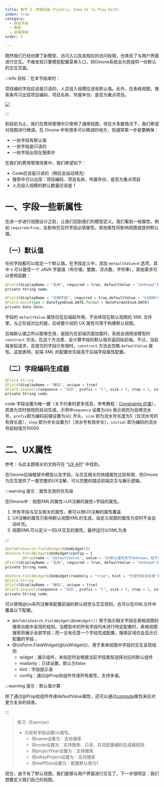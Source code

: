 ```yaml
---
title: 章节 5：界面实操（Finally, Some UI To Play With）
index: true
category:
  - 研发手册
  - 教程
  - 后端框架
order: 5

---
```

既然我们已经创建了新模型、访问入口及其相应的访问权限，也体验了与用户界面进行交互。不难发现只要模型配置菜单入口，则Oinone系统会为其提供一份默认的交互页面。

:::info 目标：在本节结束时：

项目编码字段应该是只读的，人员投入规模应该有默认值。此外，在表格视图，搜索条件只出现项目编码、项目名称、所属年份、是否为重点项目。

![](https://oinone-jar.oss-cn-zhangjiakou.aliyuncs.com/welcome-document/Development/Tutorial/BackendFramework/chapter-5/interaction.gif)

:::

到目前为止，我们在费用管理中只使用了通用视图，但在大多数情况下，我们希望对视图进行微调。在 Oinone 中有很多可以微调的地方，但通常第一步是要确保：

+ 一些字段有默认值
+ 一些字段是只读的
+ 一些字段出现在搜索中

在我们的费用管理场景中，我们希望如下：

+ Code应该是只读的（稍后会自动填充）
+ 搜索中可以出现：项目编码、项目名称、所属年份、是否为重点项目
+ 人员投入规模的默认数量应该是 1

# 一、字段一些新属性
在进一步进行视图设计之前，让我们回到我们的模型定义。我们看到一些属性，例如 `required=True`，会影响交互时字段必填属性。其他属性将影响视图或提供默认值。

## （一）默认值
任何字段都可以给定一个默认值。在字段定义中，添加 `defaultValue=X` 选项，其中 `X` 可以接受一个 JAVA 字面值（布尔值、整数、浮点数、字符串），其他需求可以使用函数：

```python
@Field(displayName = "名称", required = true, defaultValue = "Unknown")
private String name;

@Field(displayName = "日期字段", required = true,defaultValue = "${NOW()}")
@Field.Date(type = DateTypeEnum.DATE,format = DateFormatEnum.DATE)
private Date date;
```

字段的 `defaultValue` 属性仅在后端起作用，不会体现在默认视图的 XML 文件里。与之形成对比的是，后续要介绍的 UX 属性可用于构建默认视图。

后端默认值之所以能够生效，是因为在前端页面加载时，系统会调用该模型的 `construct` 方法。在这个方法里，会计算字段的默认值并返回给前端。不过，当前端发起请求，且提交的字段已有值时，`construct` 方法会忽略 `defaultValue` 属性。这就表明，前端 XML 的配置优先级高于后端字段属性配置。

## （二）字段编码生成器
```python
@Field.String
@Field(displayName = "编码", unique = true)
@Field.Sequence(sequence = "SEQ", prefix = "C", size = 5, step = 1, initial = 10000)
private String code;
```

code 字段设置为唯一健（关于约束的更多信息，参考教程：[Constraints 约束](/en/DevManual/Tutorials/Back-endFramework/chapter10-constraints.md)），其值为空时按规则自动生成，示例中`sequence` 设置为`SEQ` 表示规则为自增流水号，`prefix`即为编码前缀设置为以`C` 开头，`size` 即为流水号长度为5（仅流水号的有效长度），`step` 即为步长设置为1（流水号有效步长），`initial` 即为编码的流水号起始值为10000

# 二、UX属性
参考：与此主题相关的文档可在 “[UX API](/en/DevManual/Reference/Back-EndFramework/UX-API.md)” 中找到。

在Oinone后端框架中模型以及字段，与交互相关的快捷属性比较有限，但Oinone为交互提供了一套完整的UX注解，可以完整的描述前端交互与展示逻辑。

:::warning 提示：属性生效的优先级

在Oinone中：视图XML的属性>UX注解的属性>字段的属性。

1. 所有字段与交互相关的属性，都可以用UX注解的属性覆盖
2. UX注解的属性只影响默认视图XML的生成，自定义视图的属性为空时不会自动补充。
3. 视图XML可以定义一切UX交互的属性，最终运行以XML为准

:::

```python
@UxTableSearch.FieldWidget(@UxWidget())
@UxForm.FieldWidget(@UxWidget(config = {
        @Prop(name = "defaultValue", value = "Ux默认值优先于Unknown，但不支持函数")}))
@Field(displayName = "名称", required = true, defaultValue = "Unknown")
private String name;

@UxForm.FieldWidget(@UxWidget(readonly = "true", hint = "为空时自动生成"))
@Field.String
@Field(displayName = "编码", unique = true)
@Field.Sequence(sequence = "SEQ", prefix = "C", size = 5, step = 1, initial = 10000)
private String code;

```

可以使用@Ux系列注解来配置前端的默认视觉与交互规则，也可以在XML文件中覆盖以下配置。

+ `@UxTableSearch.FieldWidget(@UxWidget())` 用于指示相关字段在表格视图的搜索功能中呈现的规则。当模型中的所有字段均未进行特定配置时，表格视图搜索将展示全部字段；而一旦有任意一个字段完成配置，搜索区域仅会显示已配置的字段 。
+ @UxForm.FieldWidget(@UxWidget())，用于表单视图中字段的交互呈现规则	
    - widget：展示组件，未指定时会根据当前字段类型选择对应的默认组件
    - readonly：只读设置，默认为false
    - hint：字段提示语
    - config：通过@Prop给组件传递所有属性，支持多值。

:::warning 提示：默认值计算

除了通过@Prop给组件传递defaultValue属性，还可以通过[compute](/en/DevManual/Tutorials/Back-endFramework/chapter8-field-interlinkage.md#一、compute)属性来应对更为复杂的场景。

:::

> 练习（Exercise）
>
> + 为现有字段设置Ux属性。
>     - 将name设置为：支持搜索
>     - 将code设置为：支持搜索、只读，并且配置编码生成器规则
>     - 将projectYear设置为：支持搜索
>     - 将isKeyProject设置为：支持搜索
>     - 将staffSize设置为：配置默认值为1
>


现在，由于有了默认视图，我们能够与用户界面进行交互了，下一步很明显：我们想要定义我们自己的视图。


